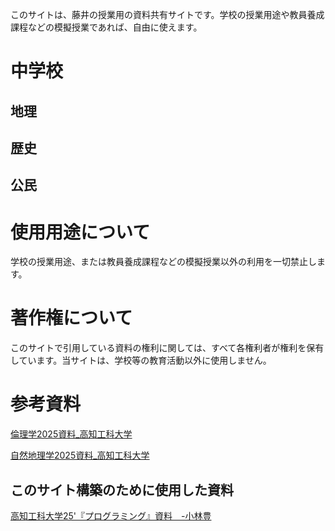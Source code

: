 このサイトは、藤井の授業用の資料共有サイトです。学校の授業用途や教員養成課程などの模擬授業であれば、自由に使えます。

# 中学校
## **地理**

## **歴史**

## **公民**



# 使用用途について
学校の授業用途、または教員養成課程などの模擬授業以外の利用を一切禁止します。

# 著作権について
このサイトで引用している資料の権利に関しては、すべて各権利者が権利を保有しています。当サイトは、学校等の教育活動以外に使用しません。


# 参考資料
[倫理学2025資料_高知工科大学](Rinrigaku25\index.html)

[自然地理学2025資料_高知工科大学](Shizenchirigaku/index.md)

## このサイト構築のために使用した資料
[高知工科大学25'『プログラミング』資料　-小林豊](programming2025\index.html)


